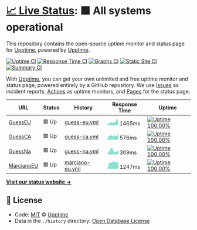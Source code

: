 # [📈 Live Status](https://demo.upptime.js.org): <!--live status--> **🟩 All systems operational**

This repository contains the open-source uptime monitor and status page for [Upptime](https://upptime.js.org), powered by [Upptime](https://github.com/upptime/upptime).

[![Uptime CI](https://github.com/koj-co/upptime/workflows/Uptime%20CI/badge.svg)](https://github.com/koj-co/upptime/actions?query=workflow%3A%22Uptime+CI%22)
[![Response Time CI](https://github.com/koj-co/upptime/workflows/Response%20Time%20CI/badge.svg)](https://github.com/koj-co/upptime/actions?query=workflow%3A%22Response+Time+CI%22)
[![Graphs CI](https://github.com/koj-co/upptime/workflows/Graphs%20CI/badge.svg)](https://github.com/koj-co/upptime/actions?query=workflow%3A%22Graphs+CI%22)
[![Static Site CI](https://github.com/koj-co/upptime/workflows/Static%20Site%20CI/badge.svg)](https://github.com/koj-co/upptime/actions?query=workflow%3A%22Static+Site+CI%22)
[![Summary CI](https://github.com/koj-co/upptime/workflows/Summary%20CI/badge.svg)](https://github.com/koj-co/upptime/actions?query=workflow%3A%22Summary+CI%22)

With [Upptime](https://upptime.js.org), you can get your own unlimited and free uptime monitor and status page, powered entirely by a GitHub repository. We use [Issues](https://github.com/upptime/upptime/issues) as incident reports, [Actions](https://github.com/upptime/upptime/actions) as uptime monitors, and [Pages](https://demo.upptime.js.org) for the status page.

<!--start: status pages-->
<!-- This summary is generated by Upptime (https://github.com/upptime/upptime) -->
<!-- Do not edit this manually, your changes will be overwritten -->

| URL                                                                                   | Status | History                                                                                                 | Response Time                                                                     | Uptime                                                                                                                                                                                                                                       |
| ------------------------------------------------------------------------------------- | ------ | ------------------------------------------------------------------------------------------------------- | --------------------------------------------------------------------------------- | -------------------------------------------------------------------------------------------------------------------------------------------------------------------------------------------------------------------------------------------- |
| [GuessEU](https://www.guess.eu)                                                       | 🟩 Up  | [guess-eu.yml](https://github.com/HoscoHarding/P-ginasPrueba/commits/master/history/guess-eu.yml)       | <img alt="Response time graph" src="./graphs/guess-eu.png" height="20"> 1465ms    | [![Uptime 100.00%](https://img.shields.io/endpoint?url=https%3A%2F%2Fraw.githubusercontent.com%2FHoscoHarding%2FP-ginasPrueba%2Fmaster%2Fapi%2Fguess-eu%2Fuptime.json)](https://HoscoHarding.github.io/P-ginasPrueba/history/guess-eu)       |
| [GuessCA](https://www.guess.com/ca/en/home/?changeCountry=1)                          | 🟩 Up  | [guess-ca.yml](https://github.com/HoscoHarding/P-ginasPrueba/commits/master/history/guess-ca.yml)       | <img alt="Response time graph" src="./graphs/guess-ca.png" height="20"> 576ms     | [![Uptime 100.00%](https://img.shields.io/endpoint?url=https%3A%2F%2Fraw.githubusercontent.com%2FHoscoHarding%2FP-ginasPrueba%2Fmaster%2Fapi%2Fguess-ca%2Fuptime.json)](https://HoscoHarding.github.io/P-ginasPrueba/history/guess-ca)       |
| [GuessNa](https://www.guess.com/us/en_US/home/?changeCountry=1)                       | 🟩 Up  | [guess-na.yml](https://github.com/HoscoHarding/P-ginasPrueba/commits/master/history/guess-na.yml)       | <img alt="Response time graph" src="./graphs/guess-na.png" height="20"> 309ms     | [![Uptime 100.00%](https://img.shields.io/endpoint?url=https%3A%2F%2Fraw.githubusercontent.com%2FHoscoHarding%2FP-ginasPrueba%2Fmaster%2Fapi%2Fguess-na%2Fuptime.json)](https://HoscoHarding.github.io/P-ginasPrueba/history/guess-na)       |
| [MarcianoEU](https://www.guess.eu/fr-fr/marciano?INTCMP=REFRESH_SUMMER_HERO_WOMEN_ES) | 🟩 Up  | [marciano-eu.yml](https://github.com/HoscoHarding/P-ginasPrueba/commits/master/history/marciano-eu.yml) | <img alt="Response time graph" src="./graphs/marciano-eu.png" height="20"> 1247ms | [![Uptime 100.00%](https://img.shields.io/endpoint?url=https%3A%2F%2Fraw.githubusercontent.com%2FHoscoHarding%2FP-ginasPrueba%2Fmaster%2Fapi%2Fmarciano-eu%2Fuptime.json)](https://HoscoHarding.github.io/P-ginasPrueba/history/marciano-eu) |

<!--end: status pages-->

[**Visit our status website →**](https://demo.upptime.js.org)

## 📄 License

- Code: [MIT](./LICENSE) © [Upptime](https://upptime.js.org)
- Data in the `./history` directory: [Open Database License](https://opendatacommons.org/licenses/odbl/1-0/)
